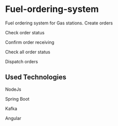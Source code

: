 # Fuel-ordering-system
Fuel ordering system for Gas stations.
  Create orders
  
  Check order status
  
  Confirm order receiving
  
  Check all order status
  
  Dispatch orders
  

## Used Technologies
  NodeJs
  
  Spring Boot
  
  Kafka
  
  Angular
  
  
